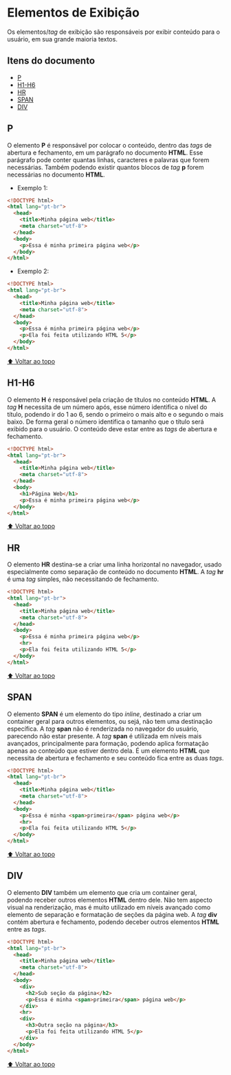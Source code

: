 # Elementos de Exibição
Os elementos/_tag_ de exibição são responsáveis por exibir conteúdo para o usuário, em sua grande maioria textos.

## Itens do documento
- [P](#P)
- [H1-H6](#H1-H6)
- [HR](#HR)
- [SPAN](#SPAN)
- [DIV](#DIV)

## P
O elemento **P** é responsável por colocar o conteúdo, dentro das _tags_ de abertura e fechamento, em um parágrafo no documento **HTML**. Esse parágrafo pode conter quantas linhas, caracteres e palavras que forem necessárias. Também podendo existir quantos blocos de _tag_ **p** forem necessárias no documento **HTML**.
- Exemplo 1:
```html
<!DOCTYPE html>
<html lang="pt-br">
  <head>
    <title>Minha página web</title>
    <meta charset="utf-8">
  </head>
  <body>
    <p>Essa é minha primeira página web</p>
  </body>
</html>
```
- Exemplo 2:
```html
<!DOCTYPE html>
<html lang="pt-br">
  <head>
    <title>Minha página web</title>
    <meta charset="utf-8">
  </head>
  <body>
    <p>Essa é minha primeira página web</p>
    <p>Ela foi feita utilizando HTML 5</p>
  </body>
</html>
```
[:arrow_up: Voltar ao topo](#elementos-de-exibição)


## H1-H6
O elemento **H** é responsável pela criação de títulos no conteúdo **HTML**. A _tag_ **H** necessita de um número após, esse número identifica o nível do título, podendo ir do 1 ao 6, sendo o primeiro o mais alto e o segundo o mais baixo. De forma geral o número identifica o tamanho que o título será exibido para o usuário. O conteúdo deve estar entre as _tags_ de abertura e fechamento.
```html
<!DOCTYPE html>
<html lang="pt-br">
  <head>
    <title>Minha página web</title>
    <meta charset="utf-8">
  </head>
  <body>
    <h1>Página Web</h1>
    <p>Essa é minha primeira página web</p>
  </body>
</html>
```
[:arrow_up: Voltar ao topo](#elementos-de-exibição)


## HR
O elemento **HR** destina-se a criar uma linha horizontal no navegador, usado especialmente como separação de conteúdo no documento **HTML**. A _tag_ **hr** é uma _tag_ simples, não necessitando de fechamento.
```html
<!DOCTYPE html>
<html lang="pt-br">
  <head>
    <title>Minha página web</title>
    <meta charset="utf-8">
  </head>
  <body>
    <p>Essa é minha primeira página web</p>
    <hr>
    <p>Ela foi feita utilizando HTML 5</p>
  </body>
</html>
```
[:arrow_up: Voltar ao topo](#elementos-de-exibição)


## SPAN
O elemento **SPAN** é um elemento do tipo _inline_, destinado a criar um container geral para outros elementos, ou sejá, não tem uma destinação específica. A _tag_ **span** não é renderizada no navegador do usuário, parecendo não estar presente. A _tag_ **span** é utilizada em níveis mais avançados, principalmente para formação, podendo aplica formatação apenas ao conteúdo que estiver dentro dela. É um elemento **HTML** que necessita de abertura e fechamento e seu conteúdo fica entre as duas _tags_.
```html
<!DOCTYPE html>
<html lang="pt-br">
  <head>
    <title>Minha página web</title>
    <meta charset="utf-8">
  </head>
  <body>
    <p>Essa é minha <span>primeira</span> página web</p>
    <hr>
    <p>Ela foi feita utilizando HTML 5</p>
  </body>
</html>
```
[:arrow_up: Voltar ao topo](#elementos-de-exibição)


## DIV
O elemento **DIV** também um elemento que cria um container geral, podendo receber outros elementos **HTML** dentro dele. Não tem aspecto visual na renderização, mas é muito utilizado em níveis avançado como elemento de separação e formatação de seções da página web. A _tag_ **div** contém abertura e fechamento, podendo deceber outros elementos **HTML** entre as _tags_.
```html
<!DOCTYPE html>
<html lang="pt-br">
  <head>
    <title>Minha página web</title>
    <meta charset="utf-8">
  </head>
  <body>
    <div>
      <h2>Sub seção da página</h2>
      <p>Essa é minha <span>primeira</span> página web</p>
    </div>
    <hr>
    <div>
      <h3>Outra seção na página</h3>
      <p>Ela foi feita utilizando HTML 5</p>
    </div>
  </body>
</html>
```
[:arrow_up: Voltar ao topo](#elementos-de-exibição)
